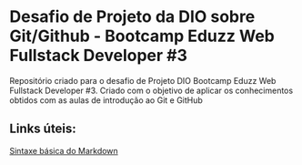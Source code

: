 # Desafio de Projeto da DIO sobre Git/Github - Bootcamp Eduzz Web Fullstack Developer #3
Repositório criado para o desafio de Projeto DIO Bootcamp Eduzz Web Fullstack Developer #3. Criado com o objetivo de aplicar os conhecimentos obtidos com as aulas de introdução ao Git e GitHub


## Links úteis:
[Sintaxe básica do Markdown](https://www.markdownguide.org/basic-syntax/)
